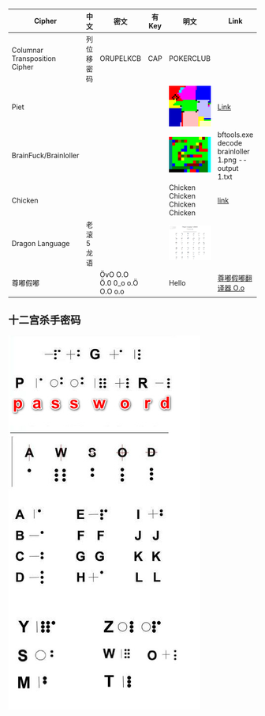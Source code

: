| Cipher                        | 中文        | 密文                        | 有 Key | 明文                                      | Link                                                                                                  |
| ----------------------------- | ----------- | --------------------------- | ------ | ----------------------------------------- | ----------------------------------------------------------------------------------------------------- |
| Columnar Transposition Cipher | 列位移密码  | ORUPELKCB                   | CAP    | POKERCLUB                                 |
| Piet                          |             |                             |        | ![](imgs/misc_steg_piet.gif)              | [Link](https://www.bertnase.de/npiet/npiet-execute.php)                                               |
| BrainFuck/Brainloller         |             |                             |        | ![](imgs/misc_steg_Brainloller.png)       | bftools.exe decode brainloller 1.png --output 1.txt                                                   |
| Chicken                       |             |                             |        | Chicken Chicken Chicken Chicken           | [link](https://kyrita.top/%E5%A6%82%E4%BD%95%E4%BC%98%E9%9B%85%E5%9C%B0%E8%BE%93%E5%87%BAHelloWorld/) |
| Dragon Language               | 老滚 5 龙语 |                             |        | ![](imgs/misc_Cipher_dragon_language.png) |
| 尊嘟假嘟                      |             | ÖvO O.O Ö.0 0_o o.Ö O.O o.o |        | Hello                                     | [尊嘟假嘟翻译器 O.o](https://zdjd.vercel.app/)                                                        |

## 十二宫杀手密码

![](imgs/Misc_Cipher_十二宫杀手密码.jpg)
